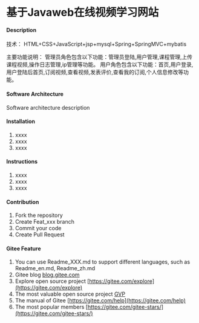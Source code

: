 # 基于Javaweb在线视频学习网站

#### Description
技术：
HTML+CSS+JavaScript+jsp+mysql+Spring+SpringMVC+mybatis													

主要功能说明： 管理员角色包含以下功能：管理员登陆,用户管理,课程管理,上传课程视频,操作日志管理,ip管理等功能。
用户角色包含以下功能：首页,用户登录,用户登陆后首页,订阅视频,查看视频,发表评价,查看我的订阅,个人信息修改等功能。

#### Software Architecture
Software architecture description

#### Installation

1.  xxxx
2.  xxxx
3.  xxxx

#### Instructions

1.  xxxx
2.  xxxx
3.  xxxx

#### Contribution

1.  Fork the repository
2.  Create Feat_xxx branch
3.  Commit your code
4.  Create Pull Request


#### Gitee Feature

1.  You can use Readme\_XXX.md to support different languages, such as Readme\_en.md, Readme\_zh.md
2.  Gitee blog [blog.gitee.com](https://blog.gitee.com)
3.  Explore open source project [https://gitee.com/explore](https://gitee.com/explore)
4.  The most valuable open source project [GVP](https://gitee.com/gvp)
5.  The manual of Gitee [https://gitee.com/help](https://gitee.com/help)
6.  The most popular members  [https://gitee.com/gitee-stars/](https://gitee.com/gitee-stars/)
